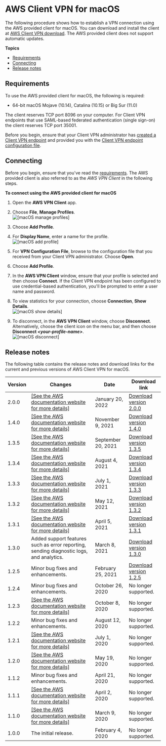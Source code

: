 # AWS Client VPN for macOS<a name="client-vpn-connect-macos"></a>

The following procedure shows how to establish a VPN connection using the AWS provided client for macOS\. You can download and install the client at [AWS Client VPN download](https://aws.amazon.com/vpn/client-vpn-download/)\. The AWS provided client does not support automatic updates\.

**Topics**
+ [Requirements](#client-vpn-connect-macos-req)
+ [Connecting](#client-vpn-connect-macos-connecting)
+ [Release notes](#client-vpn-connect-macos-release-notes)

## Requirements<a name="client-vpn-connect-macos-req"></a>

To use the AWS provided client for macOS, the following is required:
+ 64\-bit macOS Mojave \(10\.14\), Catalina \(10\.15\) or Big Sur \(11\.0\)

The client reserves TCP port 8096 on your computer\. For Client VPN endpoints that use SAML\-based federated authentication \(single sign\-on\) the client reserves TCP port 35001\.

Before you begin, ensure that your Client VPN administrator has [created a Client VPN endpoint](https://docs.aws.amazon.com/vpn/latest/clientvpn-admin/cvpn-working-endpoints.html#cvpn-working-endpoint-create) and provided you with the [Client VPN endpoint configuration file](https://docs.aws.amazon.com/vpn/latest/clientvpn-admin/cvpn-working-endpoints.html#cvpn-working-endpoint-export)\.

## Connecting<a name="client-vpn-connect-macos-connecting"></a>

Before you begin, ensure that you've read the [requirements](#client-vpn-connect-macos-req)\. The AWS provided client is also referred to as the *AWS VPN Client* in the following steps\.

**To connect using the AWS provided client for macOS**

1. Open the **AWS VPN Client** app\.

1. Choose **File**, **Manage Profiles**\.  
![\[macOS manage profiles\]](http://docs.aws.amazon.com/vpn/latest/clientvpn-user/images/client-vpn-mac-profiles.png)

1. Choose **Add Profile**\.

1. For **Display Name**, enter a name for the profile\.  
![\[macOS add profile\]](http://docs.aws.amazon.com/vpn/latest/clientvpn-user/images/client-vpn-mac-add-profile.png)

1. For **VPN Configuration File**, browse to the configuration file that you received from your Client VPN administrator\. Choose **Open**\.

1. Choose **Add Profile**\.

1. In the **AWS VPN Client** window, ensure that your profile is selected and then choose **Connect**\. If the Client VPN endpoint has been configured to use credential\-based authentication, you'll be prompted to enter a user name and password\.

1. To view statistics for your connection, choose **Connection**, **Show Details**\.  
![\[macOS show details\]](http://docs.aws.amazon.com/vpn/latest/clientvpn-user/images/client-vpn-mac-details.png)

1. To disconnect, in the **AWS VPN Client** window, choose **Disconnect**\. Alternatively, choose the client icon on the menu bar, and then choose **Disconnect *<your\-profile\-name>***\.  
![\[macOS disconnect\]](http://docs.aws.amazon.com/vpn/latest/clientvpn-user/images/client-vpn-mac-disconnect.png)

## Release notes<a name="client-vpn-connect-macos-release-notes"></a>

The following table contains the release notes and download links for the current and previous versions of AWS Client VPN for macOS\.


| Version | Changes | Date | Download link | 
| --- | --- | --- | --- | 
| 2\.0\.0 |  [\[See the AWS documentation website for more details\]](http://docs.aws.amazon.com/vpn/latest/clientvpn-user/client-vpn-connect-macos.html)  | January 20, 2022 | [Download version 2\.0\.0](https://d20adtppz83p9s.cloudfront.net/OSX/2.0.0/AWS_VPN_Client.pkg) | 
| 1\.4\.0 |  [\[See the AWS documentation website for more details\]](http://docs.aws.amazon.com/vpn/latest/clientvpn-user/client-vpn-connect-macos.html)  | November 9, 2021 | [Download version 1\.4\.0](https://d20adtppz83p9s.cloudfront.net/OSX/1.4.0/AWS_VPN_Client.pkg) | 
| 1\.3\.5 |  [\[See the AWS documentation website for more details\]](http://docs.aws.amazon.com/vpn/latest/clientvpn-user/client-vpn-connect-macos.html)  | September 20, 2021 | [Download version 1\.3\.5](https://d20adtppz83p9s.cloudfront.net/OSX/1.3.5/AWS_VPN_Client.pkg) | 
| 1\.3\.4 |  [\[See the AWS documentation website for more details\]](http://docs.aws.amazon.com/vpn/latest/clientvpn-user/client-vpn-connect-macos.html)  | August 4, 2021 | [Download version 1\.3\.4](https://d20adtppz83p9s.cloudfront.net/OSX/1.3.4/AWS_VPN_Client.pkg) | 
| 1\.3\.3 |  [\[See the AWS documentation website for more details\]](http://docs.aws.amazon.com/vpn/latest/clientvpn-user/client-vpn-connect-macos.html)  | July 1, 2021 | [Download version 1\.3\.3](https://d20adtppz83p9s.cloudfront.net/OSX/1.3.3/AWS_VPN_Client.pkg) | 
| 1\.3\.2 |  [\[See the AWS documentation website for more details\]](http://docs.aws.amazon.com/vpn/latest/clientvpn-user/client-vpn-connect-macos.html)  | May 12, 2021 | [Download version 1\.3\.2](https://d20adtppz83p9s.cloudfront.net/OSX/1.3.2/AWS_VPN_Client.pkg) | 
| 1\.3\.1 |  [\[See the AWS documentation website for more details\]](http://docs.aws.amazon.com/vpn/latest/clientvpn-user/client-vpn-connect-macos.html)  | April 5, 2021 | [Download version 1\.3\.1](https://d20adtppz83p9s.cloudfront.net/OSX/1.3.1/AWS_VPN_Client.pkg) | 
| 1\.3\.0 | Added support features such as error reporting, sending diagnostic logs, and analytics\. | March 8, 2021 | [Download version 1\.3\.0](https://d20adtppz83p9s.cloudfront.net/OSX/1.3.0/AWS_VPN_Client.pkg) | 
| 1\.2\.5 | Minor bug fixes and enhancements\. | February 25, 2021 | [Download version 1\.2\.5](https://d20adtppz83p9s.cloudfront.net/OSX/1.2.5/AWS_VPN_Client.pkg) | 
| 1\.2\.4 | Minor bug fixes and enhancements\. | October 26, 2020 | No longer supported\. | 
| 1\.2\.3 | [\[See the AWS documentation website for more details\]](http://docs.aws.amazon.com/vpn/latest/clientvpn-user/client-vpn-connect-macos.html)  | October 8, 2020 | No longer supported\. | 
| 1\.2\.2 | Minor bug fixes and enhancements\. | August 12, 2020 | No longer supported\. | 
| 1\.2\.1 |  [\[See the AWS documentation website for more details\]](http://docs.aws.amazon.com/vpn/latest/clientvpn-user/client-vpn-connect-macos.html)  | July 1, 2020 | No longer supported\. | 
| 1\.2\.0 |  [\[See the AWS documentation website for more details\]](http://docs.aws.amazon.com/vpn/latest/clientvpn-user/client-vpn-connect-macos.html)  | May 19, 2020 | No longer supported\. | 
| 1\.1\.2 | Minor bug fixes and enhancements\. | April 21, 2020 | No longer supported\. | 
| 1\.1\.1 |  [\[See the AWS documentation website for more details\]](http://docs.aws.amazon.com/vpn/latest/clientvpn-user/client-vpn-connect-macos.html)  | April 2, 2020 | No longer supported\. | 
| 1\.1\.0 |  [\[See the AWS documentation website for more details\]](http://docs.aws.amazon.com/vpn/latest/clientvpn-user/client-vpn-connect-macos.html)  | March 9, 2020 | No longer supported\. | 
| 1\.0\.0 | The initial release\. | February 4, 2020 | No longer supported\. | 